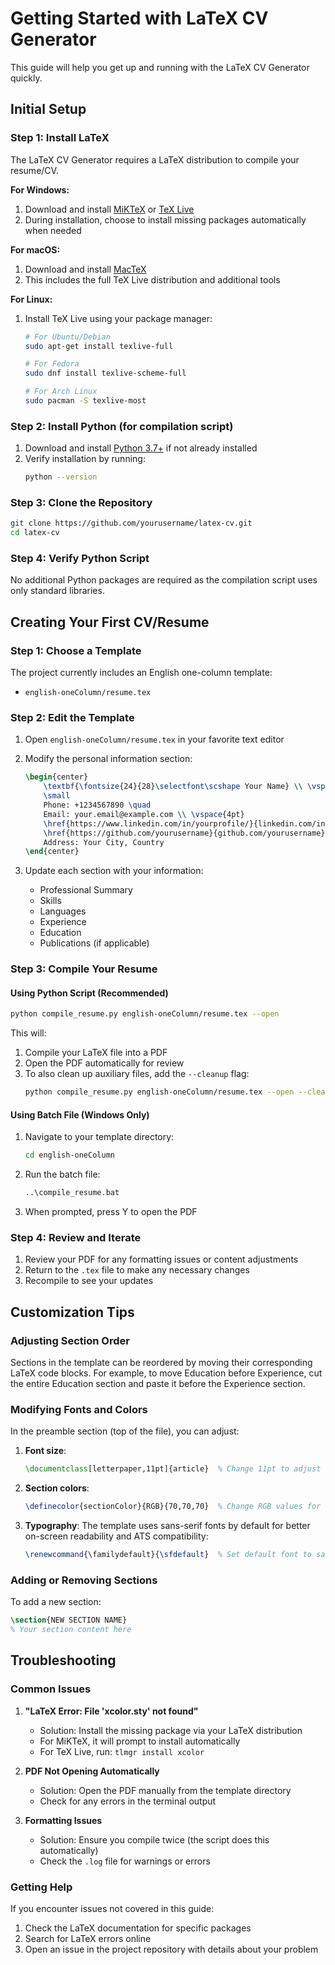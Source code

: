 # Getting Started with LaTeX CV Generator

This guide will help you get up and running with the LaTeX CV Generator quickly.

## Initial Setup

### Step 1: Install LaTeX

The LaTeX CV Generator requires a LaTeX distribution to compile your resume/CV.

**For Windows:**
1. Download and install [MiKTeX](https://miktex.org/download) or [TeX Live](https://tug.org/texlive/acquire-netinstall.html)
2. During installation, choose to install missing packages automatically when needed

**For macOS:**
1. Download and install [MacTeX](https://www.tug.org/mactex/mactex-download.html)
2. This includes the full TeX Live distribution and additional tools

**For Linux:**
1. Install TeX Live using your package manager:
   ```bash
   # For Ubuntu/Debian
   sudo apt-get install texlive-full
   
   # For Fedora
   sudo dnf install texlive-scheme-full
   
   # For Arch Linux
   sudo pacman -S texlive-most
   ```

### Step 2: Install Python (for compilation script)

1. Download and install [Python 3.7+](https://www.python.org/downloads/) if not already installed
2. Verify installation by running:
   ```bash
   python --version
   ```

### Step 3: Clone the Repository

```bash
git clone https://github.com/yourusername/latex-cv.git
cd latex-cv
```

### Step 4: Verify Python Script

No additional Python packages are required as the compilation script uses only standard libraries.

## Creating Your First CV/Resume

### Step 1: Choose a Template

The project currently includes an English one-column template:
- `english-oneColumn/resume.tex`

### Step 2: Edit the Template

1. Open `english-oneColumn/resume.tex` in your favorite text editor
2. Modify the personal information section:
   ```latex
   \begin{center}
       \textbf{\fontsize{24}{28}\selectfont\scshape Your Name} \\ \vspace{12pt}
       \small
       Phone: +1234567890 \quad
       Email: your.email@example.com \\ \vspace{4pt}
       \href{https://www.linkedin.com/in/yourprofile/}{linkedin.com/in/yourprofile} \quad
       \href{https://github.com/yourusername}{github.com/yourusername} \\ \vspace{4pt}
       Address: Your City, Country
   \end{center}
   ```

3. Update each section with your information:
   - Professional Summary
   - Skills
   - Languages
   - Experience
   - Education
   - Publications (if applicable)

### Step 3: Compile Your Resume

#### Using Python Script (Recommended)

```bash
python compile_resume.py english-oneColumn/resume.tex --open
```

This will:
1. Compile your LaTeX file into a PDF
2. Open the PDF automatically for review
3. To also clean up auxiliary files, add the `--cleanup` flag:
   ```bash
   python compile_resume.py english-oneColumn/resume.tex --open --cleanup
   ```

#### Using Batch File (Windows Only)

1. Navigate to your template directory:
   ```bash
   cd english-oneColumn
   ```

2. Run the batch file:
   ```bash
   ..\compile_resume.bat
   ```

3. When prompted, press Y to open the PDF

### Step 4: Review and Iterate

1. Review your PDF for any formatting issues or content adjustments
2. Return to the `.tex` file to make any necessary changes
3. Recompile to see your updates

## Customization Tips

### Adjusting Section Order

Sections in the template can be reordered by moving their corresponding LaTeX code blocks. For example, to move Education before Experience, cut the entire Education section and paste it before the Experience section.

### Modifying Fonts and Colors

In the preamble section (top of the file), you can adjust:

1. **Font size**:
   ```latex
   \documentclass[letterpaper,11pt]{article}  % Change 11pt to adjust overall font size
   ```

2. **Section colors**:
   ```latex
   \definecolor{sectionColor}{RGB}{70,70,70}  % Change RGB values for different colors
   ```

3. **Typography**:
   The template uses sans-serif fonts by default for better on-screen readability and ATS compatibility:
   ```latex
   \renewcommand{\familydefault}{\sfdefault}  % Set default font to sans-serif
   ```

### Adding or Removing Sections

To add a new section:

```latex
\section{NEW SECTION NAME}
% Your section content here
```

## Troubleshooting

### Common Issues

1. **"LaTeX Error: File 'xcolor.sty' not found"**
   - Solution: Install the missing package via your LaTeX distribution
   - For MiKTeX, it will prompt to install automatically
   - For TeX Live, run: `tlmgr install xcolor`

2. **PDF Not Opening Automatically**
   - Solution: Open the PDF manually from the template directory
   - Check for any errors in the terminal output

3. **Formatting Issues**
   - Solution: Ensure you compile twice (the script does this automatically)
   - Check the `.log` file for warnings or errors

### Getting Help

If you encounter issues not covered in this guide:

1. Check the LaTeX documentation for specific packages
2. Search for LaTeX errors online
3. Open an issue in the project repository with details about your problem 